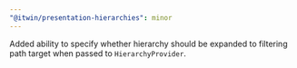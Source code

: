 ```yaml
---
"@itwin/presentation-hierarchies": minor
---
```


Added ability to specify whether hierarchy should be expanded to filtering path target when passed to `HierarchyProvider`.
